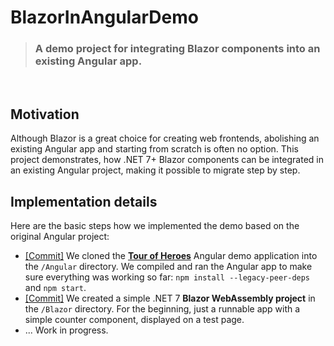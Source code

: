 # BlazorInAngularDemo

> ### A demo project for integrating Blazor components into an existing Angular app.

&nbsp;

## Motivation

Although Blazor is a great choice for creating web frontends, abolishing an existing Angular app and starting from scratch is often no option. This project demonstrates, how .NET 7+ Blazor components can be integrated in an existing Angular project, making it possible to migrate step by step.

## Implementation details

Here are the basic steps how we implemented the demo based on the original Angular project:

* [[Commit]](https://github.com/Xenoage/BlazorInAngularDemo/commit/3ae2ab6ea282bed4a849ec48baeae355b247ba23) We cloned the __[Tour of Heroes](https://angular.io/guide/example-apps-list#tour-of-heroes-completed-application)__ Angular demo application into the `/Angular` directory. We compiled and ran the Angular app to make sure everything was working so far: `npm install --legacy-peer-deps` and `npm start`.
* [[Commit]](https://github.com/Xenoage/BlazorInAngularDemo/commit/be5a677bba37b43dad24e6726cf9be4422b1d447) We created a simple .NET 7 __Blazor WebAssembly project__ in the `/Blazor` directory. For the beginning, just a runnable app with a simple counter component, displayed on a test page.
* ... Work in progress.